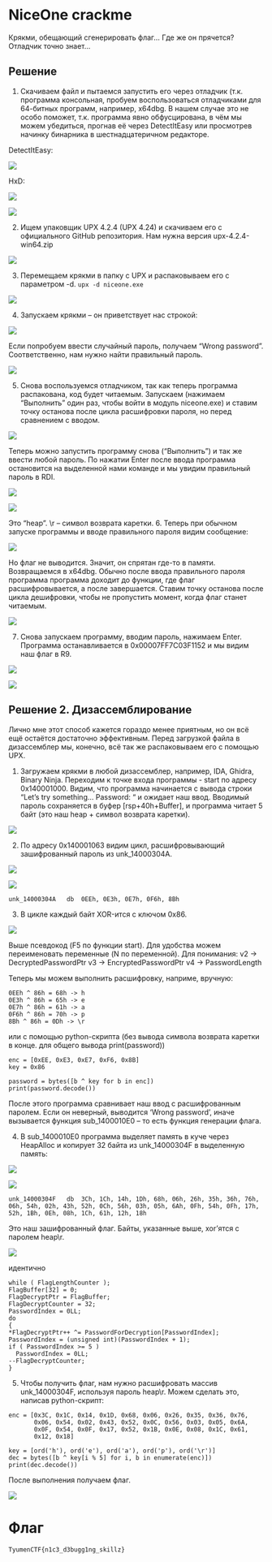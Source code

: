 # NiceOne crackme

Крякми, обещающий сгенерировать флаг… Где же он прячется? Отладчик точно знает...

## Решение
1.	Скачиваем файл и пытаемся запустить его через отладчик (т.к. программа консольная, пробуем воспользоваться отладчиками для 64-битных программ, например, x64dbg. В нашем случае это не особо поможет, т.к. программа явно обфусцирована, в чём мы можем убедиться, прогнав её через DetectItEasy или просмотрев начинку бинарника в шестнадцатеричном редакторе.

DetectItEasy:

![](Pasted%20image%2020250419024229.png)

HxD:

![](Pasted%20image%2020250419024244.png) 

![](Pasted%20image%2020250419024251.png)

2.	Ищем упаковщик UPX 4.2.4 (UPX 4.24) и скачиваем его с официального GitHub репозитория. Нам нужна версия upx-4.2.4-win64.zip 

![](Pasted%20image%2020250419024317.png)

3.	Перемещаем крякми в папку с UPX и распаковываем его с параметром -d.
`upx -d niceone.exe`

![](Pasted%20image%2020250419024323.png)

4.	Запускаем крякми – он приветствует нас строкой:

![](Pasted%20image%2020250419024327.png)

Если попробуем ввести случайный пароль, получаем “Wrong password”. Соответственно, нам нужно найти правильный пароль.

![](Pasted%20image%2020250419024329.png)

5.	Снова воспользуемся отладчиком, так как теперь программа распакована, код будет читаемым. Запускаем (нажимаем “Выполнить” один раз, чтобы войти в модуль niceone.exe) и ставим точку останова после цикла расшифровки пароля, но перед сравнением с вводом.

![](Pasted%20image%2020250419024334.png)

Теперь можно запустить программу снова (“Выполнить”) и так же ввести любой пароль. По нажатии Enter после ввода программа остановится на выделенной нами команде и мы увидим правильный пароль в RDI.

 ![](Pasted%20image%2020250419024340.png)

 ![](Pasted%20image%2020250419024343.png)

Это “heap”. \r – символ возврата каретки.
6.	Теперь при обычном запуске программы и вводе правильного пароля видим сообщение:

![](Pasted%20image%2020250419024346.png)

Но флаг не выводится. Значит, он спрятан где-то в памяти.
Возвращаемся в x64dbg. Обычно после ввода правильного пароля программа программа доходит до функции, где флаг расшифровывается, а после завершается. Ставим точку останова после цикла дешифровки, чтобы не пропустить момент, когда флаг станет читаемым.

![](Pasted%20image%2020250419024351.png)

7.	Снова запускаем программу, вводим пароль, нажимаем Enter. Программа останавливается в 0x00007FF7C03F1152 и мы видим наш флаг в R9. 

![](Pasted%20image%2020250419024356.png)

![](Pasted%20image%2020250419024358.png)

## Решение 2. Дизассемблирование
Лично мне этот способ кажется гораздо менее приятным, но он всё ещё остаётся достаточно эффективным. Перед загрузкой файла в дизассемблер мы, конечно, всё так же распаковываем его с помощью UPX.
1.	Загружаем крякми в любой дизассемблер, например, IDA, Ghidra, Binary Ninja. Переходим к точке входа программы - start по адресу 0x140001000. Видим, что программа начинается с вывода строки “Let’s try something… Password: “ и ожидает наш ввод. Вводимый пароль сохраняется в буфер [rsp+40h+Buffer], и программа читает 5 байт (это наш heap + символ возврата каретки).

![](Pasted%20image%2020250419024408.png)

2.	По адресу 0x140001063 видим цикл, расшифровывающий зашифрованный пароль из unk_14000304A.

![](Pasted%20image%2020250419024414.png)

![](Pasted%20image%2020250419024417.png)

`unk_14000304A   db  0EEh, 0E3h, 0E7h, 0F6h, 8Bh`

3.	В цикле каждый байт XOR-ится с ключом 0x86. 

![](Pasted%20image%2020250419024443.png)

Выше псевдокод (F5 по функции start). Для удобства можем переименовать переменные (N по переменной). Для понимания:
v2 -> DecryptedPasswordPtr
v3 -> EncryptedPasswordPtr
v4 -> PasswordLength

Теперь мы можем выполнить расшифровку, наприме, вручную:

```
0EEh ^ 86h = 68h -> h
0E3h ^ 86h = 65h -> e
0E7h ^ 86h = 61h -> a
0F6h ^ 86h = 70h -> p
8Bh ^ 86h = 0Dh -> \r
```

или с помощью python-скрипта (без вывода символа возврата каретки в конце. для общего вывода print(password))

```
enc = [0xEE, 0xE3, 0xE7, 0xF6, 0x8B]  
key = 0x86  

password = bytes([b ^ key for b in enc])  
print(password.decode())
```

После этого программа сравнивает наш ввод с расшифрованным паролем. Если он неверный, выводится ‘Wrong password’, иначе вызывается функция sub_1400010E0 – то есть функция генерации флага.

4.	В sub_1400010E0 программа выделяет память в куче через HeapAlloc и копирует 32 байта из unk_14000304F в выделенную память:

![](Pasted%20image%2020250419024616.png)

![](Pasted%20image%2020250419024619.png)
 
```
unk_14000304F   db  3Ch, 1Ch, 14h, 1Dh, 68h, 06h, 26h, 35h, 36h, 76h, 06h, 54h, 02h, 43h, 52h, 0Ch, 56h, 03h, 05h, 6Ah, 0Fh, 54h, 0Fh, 17h, 52h, 1Bh, 0Eh, 08h, 1Ch, 61h, 12h, 18h
```
Это наш зашифрованный флаг. Байты, указанные выше, xor’ятся с паролем heap\r.

![](Pasted%20image%2020250419024628.png)

идентично
```
while ( FlagLengthCounter );
FlagBuffer[32] = 0;
FlagDecryptPtr = FlagBuffer;
FlagDecryptCounter = 32;
PasswordIndex = 0LL;
do
{
*FlagDecryptPtr++ ^= PasswordForDecryption[PasswordIndex];
PasswordIndex = (unsigned int)(PasswordIndex + 1);
if ( PasswordIndex >= 5 )
  PasswordIndex = 0LL;
--FlagDecryptCounter;
}
```

5.	Чтобы получить флаг, нам нужно расшифровать массив unk_14000304F, используя пароль heap\r. Можем сделать это, написав python-скрипт:

```
enc = [0x3C, 0x1C, 0x14, 0x1D, 0x68, 0x06, 0x26, 0x35, 0x36, 0x76,
       0x06, 0x54, 0x02, 0x43, 0x52, 0x0C, 0x56, 0x03, 0x05, 0x6A,
       0x0F, 0x54, 0x0F, 0x17, 0x52, 0x1B, 0x0E, 0x08, 0x1C, 0x61,
       0x12, 0x18]

key = [ord('h'), ord('e'), ord('a'), ord('p'), ord('\r')]
dec = bytes([b ^ key[i % 5] for i, b in enumerate(enc)])
print(dec.decode())
```

После выполнения получаем флаг.

![](Pasted%20image%2020250419024731.png)

# Флаг
`TyumenCTF{n1c3_d3bugg1ng_skillz}`